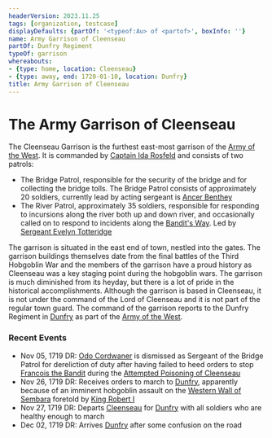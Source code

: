 ```yaml
---
headerVersion: 2023.11.25
tags: [organization, testcase]
displayDefaults: {partOf: '<typeof:Au> of <partof>', boxInfo: ''}
name: Army Garrison of Cleenseau
partOf: Dunfry Regiment
typeOf: garrison
whereabouts:
- {type: home, location: Cleenseau}
- {type: away, end: 1720-01-10, location: Dunfry}
title: Army Garrison of Cleenseau
---
```

# The Army Garrison of Cleenseau

The Cleenseau Garrison is the furthest east-most garrison of the [Army of the West](<./army-of-the-west.md>). It is commanded by [Captain Ida Rosfeld](<../../people/sembarans/ida-rosfeld.md>) and consists of two patrols:

* The Bridge Patrol, responsible for the security of the bridge and for collecting the bridge tolls. The Bridge Patrol consists of approximately 20 soldiers, currently lead by acting sergeant is [Ancer Benthey](<../../people/sembarans/ancer-benthey.md>)
* The River Patrol, approximately 35 soldiers, responsible for responding to incursions along the river both up and down river, and occasionally called on to respond to incidents along the [Bandit's Way](<../../gazetteer/greater-sembara/roads/bandit-s-way.md>). Led by [Sergeant Evelyn Totteridge](<../../people/sembarans/eveyln-totteridge.md>)

The garrison is situated in the east end of town, nestled into the gates. The garrison buildings themselves date from the final battles of the Third Hobgoblin War and the members of the garrison have a proud history as Cleenseau was a key staging point during the hobgoblin wars. The garrison is much diminished from its heyday, but there is a lot of pride in the historical accomplishments.  Although the garrison is based in Cleenseau, it is not under the command of the Lord of Cleenseau and it is not part of the regular town guard. The command of the garrison reports to the Dunfry Regiment in [Dunfry](<../../gazetteer/greater-sembara/sembara/western-marches/dunfry.md>) as part of the [Army of the West](<./army-of-the-west.md>).
### Recent Events

* Nov 05, 1719 DR: [Odo Cordwaner](<../../people/sembarans/odo-cordwaner.md>) is dismissed as Sergeant of the Bridge Patrol for dereliction of duty after having failed to heed orders to stop [Francois the Bandit](<../../people/sembarans/francois-the-bandit.md>) during the [Attempted Poisoning of Cleenseau](<../../events/1700s/1719/11/attempted-poisoning-of-cleenseau.md>)
* Nov 26, 1719 DR: Receives orders to march to [Dunfry](<../../gazetteer/greater-sembara/sembara/western-marches/dunfry.md>), apparently because of an imminent hobgoblin assault on the [Western Wall of Sembara](<../../gazetteer/greater-sembara/sembara/western-marches/western-wall-of-sembara.md>) foretold by [King Robert I](<../../people/historical-figures/sembaran-royalty/robert-i.md>)
* Nov 27, 1719 DR: Departs [Cleenseau](<../../gazetteer/greater-sembara/sembara/barony-of-aveil/cleenseau-region/cleenseau/cleenseau.md>) for [Dunfry](<../../gazetteer/greater-sembara/sembara/western-marches/dunfry.md>) with all soldiers who are healthy enough to march
* Dec 02, 1719 DR: Arrives [Dunfry](<../../gazetteer/greater-sembara/sembara/western-marches/dunfry.md>) after some confusion on the road



